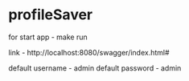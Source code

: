# profileSaver

for start app - make run


link - http://localhost:8080/swagger/index.html#


default username - admin
default password - admin
